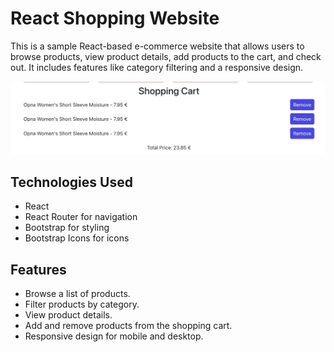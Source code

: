 # React Shopping Website

This is a sample React-based e-commerce website that allows users to browse products, view product details, add products to the cart, and check out. It includes features like category filtering and a responsive design.

![first](./PPP.png)


## Technologies Used

- React
- React Router for navigation
- Bootstrap for styling
- Bootstrap Icons for icons

## Features

- Browse a list of products.
- Filter products by category.
- View product details.
- Add and remove products from the shopping cart.
- Responsive design for mobile and desktop.

